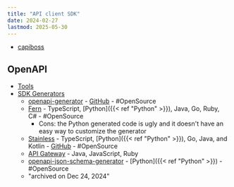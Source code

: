 ```yaml
---
title: "API client SDK"
date: 2024-02-27
lastmod: 2025-05-30
---
```

- [capiboss](https://github.com/HBNetwork/python-eduzz/tree/main/capiboss)
## OpenAPI
- [Tools](https://openapi.tools/)
- [SDK Generators](https://openapi.tools/?ssp=1&darkschemeovr=1&setlang=en&cc=BR&safesearch=moderate#sdk)
	- [openapi-generator](https://openapi-generator.tech/) - [GitHub](https://github.com/OpenAPITools/openapi-generator) - #OpenSource
	- [Fern](https://buildwithfern.com/) - TypeScript, [Python]({{< ref "Python" >}}), Java, Go, Ruby, C# - #OpenSource
		- Cons:  the Python generated code is ugly and it doesn't have an easy way to customize the generator
	- [Stainless](https://www.stainlessapi.com/) -  TypeScript, [Python]({{< ref "Python" >}}), Go, Java, and Kotlin - [GitHub](https://github.com/stainless-api/stl-api) - #OpenSource
	- [API Gateway](https://docs.aws.amazon.com/apigateway/latest/developerguide/how-to-generate-sdk-console.html) - Java, JavaScript, Ruby
	- [openapi-json-schema-generator](https://github.com/openapi-json-schema-tools/openapi-json-schema-generator) - [Python]({{< ref "Python" >}}) - #OpenSource
    - "archived on Dec 24, 2024"
